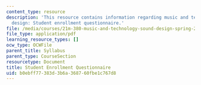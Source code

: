 ```yaml
---
content_type: resource
description: 'This resource contains information regarding music and technology: Sound
  design: Student enrollment questionnaire.'
file: /media/courses/21m-380-music-and-technology-sound-design-spring-2016/b0ebff77383d3b6a368760fbe1c767d8_MIT21M_380S16_survey.pdf
file_type: application/pdf
learning_resource_types: []
ocw_type: OCWFile
parent_title: Syllabus
parent_type: CourseSection
resourcetype: Document
title: Student Enrollment Questionnaire
uid: b0ebff77-383d-3b6a-3687-60fbe1c767d8
---
```


